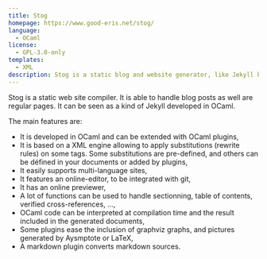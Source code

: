 ```yaml
---
title: Stog
homepage: https://www.good-eris.net/stog/
language:
  - OCaml
license:
  - GPL-3.0-only
templates:
  - XML
description: Stog is a static blog and website generator, like Jekyll but in OCaml.
---
```


Stog is a static web site compiler. It is able to handle blog posts as well are regular pages. It can be seen as a kind of Jekyll developed in OCaml.

The main features are:

- It is developed in OCaml and can be extended with OCaml plugins,
- It is based on a XML engine allowing to apply substitutions (rewrite rules) on some tags. Some substitutions are pre-defined, and others can be défined in your documents or added by plugins,
- It easily supports multi-language sites,
- It features an online-editor, to be integrated with git,
- It has an online previewer,
- A lot of functions can be used to handle sectionning, table of contents, verified cross-references, ...,
- OCaml code can be interpreted at compilation time and the result included in the generated documents,
- Some plugins ease the inclusion of graphviz graphs, and pictures generated by Aysmptote or LaTeX,
- A markdown plugin converts markdown sources.
